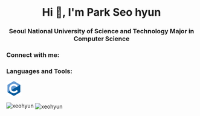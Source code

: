 <h1 align="center">Hi 👋, I'm Park Seo hyun</h1>
<h3 align="center">Seoul National University of Science and Technology Major in Computer Science</h3>

<h3 align="left">Connect with me:</h3>
<p align="left">
</p>

<h3 align="left">Languages and Tools:</h3>
<p align="left"> <a href="https://www.cprogramming.com/" target="_blank" rel="noreferrer"> <img src="https://raw.githubusercontent.com/devicons/devicon/master/icons/c/c-original.svg" alt="c" width="40" height="40"/> </a> </p>

<p><img align="left" src="https://github-readme-stats.vercel.app/api/top-langs?username=xeohyun&show_icons=true&theme=dark&locale=en&layout=compact" alt="xeohyun" /></p>

<p>&nbsp;<img align="center" src="https://github-readme-stats.vercel.app/api?username=xeohyun&show_icons=true&theme=dark&locale=en" alt="xeohyun" /></p>
